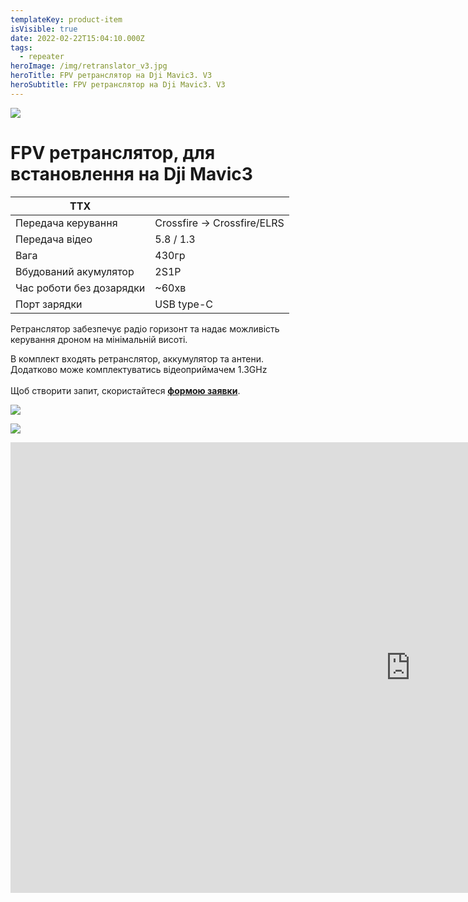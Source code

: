 ```yaml
---
templateKey: product-item
isVisible: true
date: 2022-02-22T15:04:10.000Z
tags:
  - repeater
heroImage: /img/retranslator_v3.jpg
heroTitle: FPV ретранслятор на Dji Mavic3. V3
heroSubtitle: FPV ретранслятор на Dji Mavic3. V3
---
```

![](/img/img_3747_v2.jpg)

# FPV ретранслятор, для встановлення на Dji Mavic3

| ТТХ                      |                             |
| ------------------------ | --------------------------- |
| Передача керування       | Crossfire -> Crossfire/ELRS |
| Передача відео           | 5.8 / 1.3                   |
| Вага                     | 430гр                       |
| В﻿будований акумулятор   | 2S1P                        |
| Час роботи без дозарядки | ~60хв                       |
| П﻿орт зарядки            | USB type-C                  |

Ретранслятор забезпечує радіо горизонт та надає можливість керування дроном на мінімальній висоті.

В комплект входять ретранслятор, аккумулятор та антени.\
Д﻿одатково може комплектуватись відеоприймачем 1.3GHz\
\
Щоб створити запит, скористайтеся <a href="https://docs.google.com/forms/d/1TCApMWtctqZN7LEEKFTjVBQc5R3FQGf2tWWAGfGwWSU" target="_blank" rel="noopener noreferrer">**формою заявки**</a>.





![](/img/img_3743_v2.jpg)

![](/img/screenshot-2024-05-12-at-23.06.50.png)

<iframe width="1280" height="721" src="https://www.youtube.com/embed/tkkOZXZanyY" title="FPV ретранслятор" frameborder="0" allow="accelerometer; autoplay; clipboard-write; encrypted-media; gyroscope; picture-in-picture; web-share" referrerpolicy="strict-origin-when-cross-origin" allowfullscreen></iframe>
